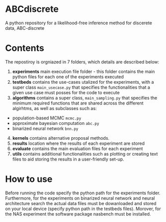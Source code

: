 # ABCdiscrete
A python repository for a likelihood-free inference method for discerete data, ABC-discrete

# Contents
The repostiroy is orgniazed in 7 folders, which details are described below:
1. **experiments** main execution file folder - this folder contains the main python files for each one of the experiments executed
2. **testbeds** contains the use-cases utalized for the experiments, with a super class `main_usecase.py` that specifies the functionalities that a given use case must posses for the code to execute
3. **algorithms** contains a super class, `main_sampling.py` that specifies the minimum required functions that are shared across the different algirhtms, as well as subclasses such as:
- population-based MCMC `mcmc.py`
- approximate bayesian computation `abc.py`
- binarized neural network `bnn.py`
4. **kernels** contains alternative proposal methods. 
5. **results** location where the results of each experiment are stored 
6. **evaluate** contains the main evaluation files for each experiment 
7. **utils** contains additional functionalities such as plotting or creating text files to aid storing the results in a user-friendly set-up. 

# How to use 

Before running the code specify the python path for the experiments folder. Furthermore, for the experiments on binarized neural network and neural architecture search the actual data files must be dowanloaded and stored on your local device (specify python path in the testbeds files). Morover, for the NAS experiment the software package nasbench must be installed. 
